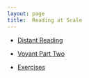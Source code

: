 ```yaml
---
layout: page
title:  Reading at Scale
---
```

* [Distant Reading](/book/reading-at-scale/distant-reading)

* [Voyant Part Two](/book/reading-at-scale/voyant-part-two)

* [Exercises](/book/reading-at-scale/exercises)